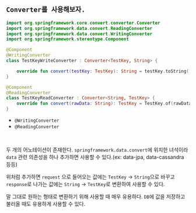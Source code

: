 ## `Converter를 사용해보자.`

```kotlin
import org.springframework.core.convert.converter.Converter
import org.springframework.data.convert.ReadingConverter
import org.springframework.data.convert.WritingConverter
import org.springframework.stereotype.Component

@Component
@WritingConverter
class TestKeyWriteConverter : Converter<TestKey, String> {

    override fun convert(testKey: TestKey): String = testKey.toString()
}

@Component
@ReadingConverter
class TestKeyReadConverter : Converter<String, TestKey> {
    override fun convert(rawData: String): TestKey = TestKey.of(rawData)
}
```

- `@WritingConverter`
- `@ReadingConverter`

<br>

두 개의 어노테이션이 존재한다. `springframework.data.convert`에 위치한 녀석이라 `data` 관련 의존성을 하나 추가하면 사용할 수 있다.(ex: data-jpa, data-cassandra 등등)

위처럼 추가하면 `request` 으로 들어오는 값에는 `TestKey` -> `String`으로 바꾸고 `response`로 나가는 값에는 `String` -> `TestKey`로 변환하여 사용할 수 있다.

말 그대로 원하는 형태로 변환하기 위해 사용할 때 매우 유용하다. `DB`에 값을 저장하고 불러올 때도 유용하게 사용할 수 있다.